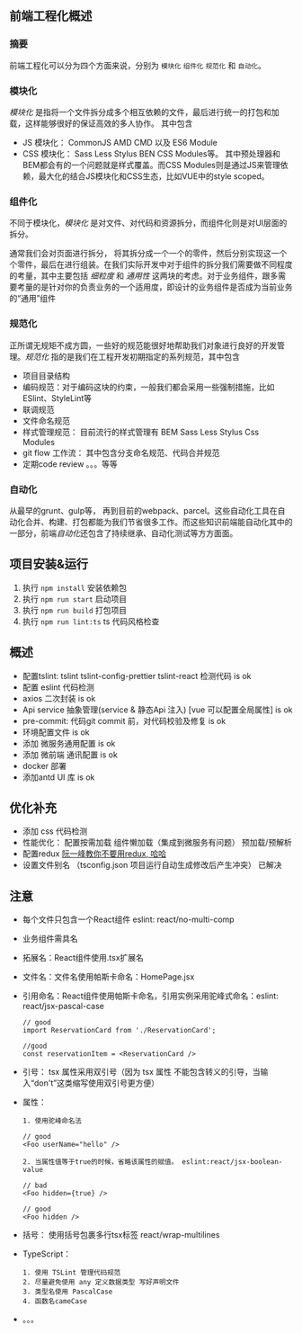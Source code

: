## 前端工程化概述

  ### 摘要

  前端工程化可以分为四个方面来说，分别为 `模块化` `组件化` `规范化` 和 `自动化`。

  ### 模块化

  *模块化* 是指将一个文件拆分成多个相互依赖的文件，最后进行统一的打包和加载，这样能够很好的保证高效的多人协作。 其中包含
  + JS 模块化： CommonJS AMD CMD 以及 ES6 Module
  + CSS 模块化： Sass Less Stylus BEN CSS Modules等。 其中预处理器和BEM都会有的一个问题就是样式覆盖。而CSS Modules则是通过JS来管理依赖，最大化的结合JS模块化和CSS生态，比如VUE中的style scoped。

  ### 组件化
  不同于模块化，*模块化* 是对文件、对代码和资源拆分，而组件化则是对UI层面的拆分。

  通常我们会对页面进行拆分， 将其拆分成一个一个的零件，然后分别实现这一个个零件，最后在进行组装。在我们实际开发中对于组件的拆分我们需要做不同程度的考量，其中主要包括 *细粒度* 和 *通用性* 这两块的考虑。对于业务组件，跟多需要考量的是针对你的负责业务的一个适用度，即设计的业务组件是否成为当前业务的“通用”组件

  ### 规范化
  正所谓无规矩不成方圆，一些好的规范能很好地帮助我们对象进行良好的开发管理。*规范化* 指的是我们在工程开发初期指定的系列规范，其中包含
  + 项目目录结构
  + 编码规范：对于编码这块的约束，一般我们都会采用一些强制措施，比如ESlint、StyleLint等
  + 联调规范
  + 文件命名规范
  + 样式管理规范： 目前流行的样式管理有 BEM Sass Less Stylus Css Modules
  + git flow 工作流： 其中包含分支命名规范、代码合并规范
  + 定期code review 。。。等等

  ### 自动化
  从最早的grunt、gulp等， 再到目前的webpack、parcel。这些自动化工具在自动化合并、构建、打包都能为我们节省很多工作。而这些知识前端能自动化其中的一部分，前端*自动化*还包含了持续继承、自动化测试等方方面面。


## 项目安装&运行

1. 执行 `npm install` 安装依赖包
2. 执行 `npm run start` 启动项目
3. 执行 `npm run build` 打包项目
4. 执行 `npm run lint:ts` ts 代码风格检查

## 概述

+ 配置tslint:  tslint tslint-config-prettier tslint-react 检测代码 is ok
+ 配置 eslint 代码检测
+ axios 二次封装 is ok
+ Api service 抽象管理(service & 静态Api 注入) [vue 可以配置全局属性] is ok
+ pre-commit: 代码git commit 前，对代码校验及修复 is ok
+ 环境配置文件 is ok
+ 添加 微服务通用配置 is ok
+ 添加 微前端 通讯配置 is ok
+ docker 部署
+ 添加antd UI 库 is ok

## 优化补充

+ 添加 css 代码检测
+ 性能优化： 配置按需加载 组件懒加载（集成到微服务有问题） 预加载/预解析
+ 配置redux [阮一峰教你不要用redux, 哈哈](http://www.ruanyifeng.com/blog/2016/09/redux_tutorial_part_one_basic_usages.html)
+ 设置文件别名 （tsconfig.json 项目运行自动生成修改后产生冲突） 已解决

## 注意

+ 每个文件只包含一个React组件  eslint: react/no-multi-comp
+ 业务组件需具名
+ 拓展名：React组件使用.tsx扩展名
+ 文件名：文件名使用帕斯卡命名：HomePage.jsx
+ 引用命名：React组件使用帕斯卡命名，引用实例采用驼峰式命名：eslint: react/jsx-pascal-case
  ```
  // good
  import ReservationCard from './ReservationCard';

  //good
  const reservationItem = <ReservationCard />

  ```
+ 引号： tsx 属性采用双引号（因为 tsx 属性 不能包含转义的引导，当输入“don't”这类缩写使用双引号更方便）
+ 属性： 
  ```
  1. 使用驼峰命名法

  // good
  <Foo userName="hello" />

  2. 当属性值等于true的时候，省略该属性的赋值。 eslint:react/jsx-boolean-value

  // bad
  <Foo hidden={true} />

  // good
  <Foo hidden />

  ```
+ 括号： 使用括号包裹多行tsx标签 react/wrap-multilines
+ TypeScript：
  ```
  1. 使用 TSLint 管理代码规范
  2. 尽量避免使用 any 定义数据类型 写好声明文件
  3. 类型名使用 PascalCase
  4. 函数名cameCase

  ```

+ 。。。

